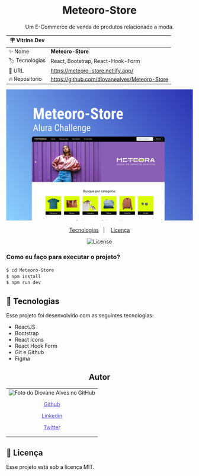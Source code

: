 <h1 align="center">Meteoro-Store</h1>

<p align="center">Um E-Commerce de venda de produtos relacionado a moda.</p>

| :placard: Vitrine.Dev |                                               |
| --------------------- | -----------------------------------------     |
| :sparkles: Nome       | **Meteoro-Store**                             |
| :label: Tecnologias   | React, Bootstrap, React-Hook-Form             |
| :rocket: URL          | https://meteoro-store.netlify.app/            |
| :fire: Repositorio    | https://github.com/diovanealves/Meteoro-Store |

![](./public/preview.jpg#vitrinedev)

<p align="center">
  <a href="#-tecnologias">Tecnologias</a>&nbsp;&nbsp;&nbsp;|&nbsp;&nbsp;&nbsp;
  <a href="#memo-licença">Licença</a>
</p>

<p align="center">
  <img alt="License" src="https://img.shields.io/static/v1?label=license&message=MIT&color=49AA26&labelColor=000000">
</p>

### Como eu faço para executar o projeto?

```sh
$ cd Meteoro-Store
$ npm install
$ npm run dev
```

## 🚀 Tecnologias

Esse projeto foi desenvolvido com as seguintes tecnologias:

- ReactJS
- Bootstrap
- React Icons
- React Hook Form
- Git e Github
- Figma

<h2 align="center">Autor</h2>
<table>
  <tr>
    <td>
        <img src="https://avatars.githubusercontent.com/u/87160050?v=4" width="100px;" alt="Foto do Diovane Alves no GitHub"/>
            <a href="https://github.com/diovanealves" style="color:#4f46e5" align="center">
                <p>Github</p>
            </a>
            <a href="https://www.linkedin.com/in/diovane-alves-de-oliveira-5320a0217/" style="color:#4f46e5" align="center">
                <p>Linkedin</p>
            </a>
            <a href="https://twitter.com/deluxyfps" style="color:#4f46e5" align="center">
                <p>Twitter</p>
            </a>
    </td>
  </tr>
</table>

## 📝 Licença

Esse projeto está sob a licença MIT.
